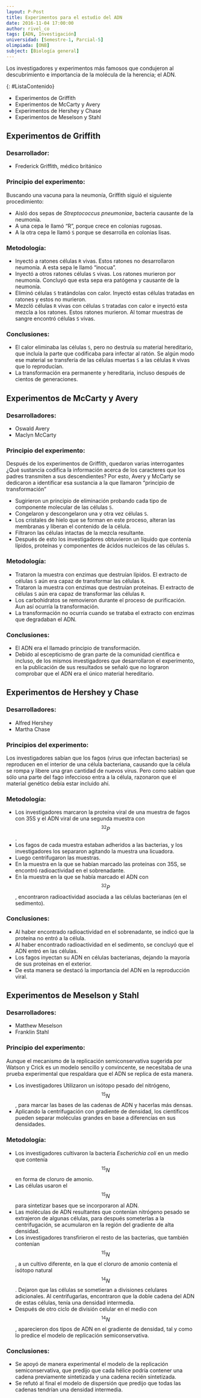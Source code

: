 ```yaml
---
layout: P-Post
title: Experimentos para el estudio del ADN
date: 2016-11-04 17:00:00
author: rivel_co
tags: [ADN, Investigación]
universidad: [Semestre-1, Parcial-5]
olimpiada: [ONB]
subject: [Biología general]
---
```


Los investigadores y experimentos más famosos que condujeron al descubrimiento e importancia de la molécula de la herencia; el ADN.

{: #ListaContenido}
- Experimentos de Griffith
- Experimentos de McCarty y Avery
- Experimentos de Hershey y Chase
- Experimentos de Meselson y Stahl

## Experimentos de Griffith

### Desarrollador:

- Frederick Griffith, médico británico

### Principio del experimento:

Buscando una vacuna para la neumonía, Griffith siguió el siguiente procedimiento:

- Aisló dos sepas de *Streptococcus pneumoniae*, bacteria causante de la neumonía.
- A una cepa le llamó “R”, porque crece en colonias rugosas.
- A la otra cepa le llamó `S` porque se desarrolla en colonias lisas.

### Metodología:

- Inyectó a ratones células `R` vivas. Estos ratones no desarrollaron neumonía. A esta sepa le llamó “inocua”.
- Inyectó a otros ratones células `S` vivas. Los ratones murieron por neumonía. Concluyó que esta sepa era patógena y causante de la neumonía.
- Eliminó células `S` tratándolas con calor. Inyectó estas células tratadas en ratones y estos no murieron.
- Mezcló células `R` vivas con células `S` tratadas con calor e inyectó esta mezcla a los ratones. Estos ratones murieron. Al tomar muestras de sangre encontró células `S` vivas.

### Conclusiones:

- El calor eliminaba las células `S`, pero no destruía su material hereditario, que incluía la parte que codificaba para infectar al ratón. Se algún modo ese material se transfería de las células muertas `S` a las células `R` vivas que lo reproducían.
- La transformación era permanente y hereditaria, incluso después de cientos de generaciones.

## Experimentos de McCarty y Avery

### Desarrolladores: 

- Oswald Avery
- Maclyn McCarty

### Principio del experimento:

Después de los experimentos de Griffith, quedaron varias interrogantes ¿Qué sustancia codifica la información acerca de los caracteres que los padres transmiten a sus descendientes? Por esto, Avery y McCarty se dedicaron a identificar esa sustancia a la que llamaron “principio de transformación”

- Sugirieron un principio de eliminación probando cada tipo de componente molecular de las células `S`.
- Congelaron y descongelaron una y otra vez células `S`.
- Los cristales de hielo que se forman en este proceso, alteran las membranas y liberan el contenido de la célula.
- Filtraron las células intactas de la mezcla resultante.
- Después de esto los investigadores obtuvieron un líquido que contenía lípidos, proteínas y componentes de ácidos nucleicos de las células `S`.

### Metodología:

- Trataron la muestra con enzimas que destruían lípidos. El extracto de células `S` aún era capaz de transformar las células `R`.
- Trataron la muestra con enzimas que destruían proteínas. El extracto de células `S` aún era capaz de transformar las células `R`.
- Los carbohidratos se removieron durante el proceso de purificación. Aun así ocurría la transformación.
- La transformación no ocurría cuando se trataba el extracto con enzimas que degradaban el ADN.

### Conclusiones:

- El ADN era el llamado principio de transformación.
- Debido al escepticismo de gran parte de la comunidad científica e incluso, de los mismos investigadores que desarrollaron el experimento, en la publicación de sus resultados se señaló que no lograron comprobar que el ADN era el único material hereditario.

## Experimentos de Hershey y Chase

### Desarrolladores: 

- Alfred Hershey
- Martha Chase

### Principios del experimento:

Los investigadores sabían que los fagos (virus que infectan bacterias) se reproducen en el interior de una célula bacteriana, causando que la célula se rompa y libere una gran cantidad de nuevos virus. Pero como sabían que sólo una parte del fago infeccioso entra a la célula, razonaron que el material genético debía estar incluido ahí.

### Metodología:

- Los investigadores marcaron la proteína viral de una muestra de fagos con 35S y el ADN viral de una segunda muestra con $$ ^{32}P $$.
- Los fagos de cada muestra estaban adheridos a las bacterias, y los investigadores los separaron agitando la muestra una licuadora.
- Luego centrifugaron las muestras.
- En la muestra en la que se habían marcado las proteínas con 35S, se encontró radioactividad en el sobrenadante.
- En la muestra en la que se había marcado el ADN con $$ ^{32}P $$, encontraron radioactividad asociada a las células bacterianas (en el sedimento).

### Conclusiones:

- Al haber encontrado radioactividad en el sobrenadante, se indicó que la proteína no entró a la célula.
- Al haber encontrado radioactividad en el sedimento, se concluyó que el ADN entró en las células.
- Los fagos inyectan su ADN en células bacterianas, dejando la mayoría de sus proteínas en el exterior.
- De esta manera se destacó la importancia del ADN en la reproducción viral.

## Experimentos de Meselson y Stahl

### Desarrolladores:

- Matthew Meselson
- Franklin Stahl

### Principio del experimento:

Aunque el mecanismo de la replicación semiconservativa sugerida por Watson y Crick es un modelo sencillo y convincente, se necesitaba de una prueba experimental que respaldara que el ADN se replica de esta manera.

- Los investigadores Utilizaron un isótopo pesado del nitrógeno, $$ ^{15}N $$, para marcar las bases de las cadenas de ADN y hacerlas más densas.
- Aplicando la centrifugación con gradiente de densidad, los científicos pueden separar moléculas grandes en base a diferencias en sus densidades.

### Metodología:

- Los investigadores cultivaron la bacteria *Escherichia coli* en un medio que contenía $$ ^{15}N $$ en forma de cloruro de amonio.
- Las células usaron el $$ ^{15}N $$ para sintetizar bases que se incorporaron al ADN.
- Las moléculas de ADN resultantes que contenían nitrógeno pesado se extrajeron de algunas células, para después someterlas a la centrifugación, se acumularon en la región del gradiente de alta densidad.
- Los investigadores transfirieron el resto de las bacterias, que también contenían $$ ^{15}N $$, a un cultivo diferente, en la que el cloruro de amonio contenía el isótopo natural $$ ^{14}N $$. Dejaron que las células se sometieran a divisiones celulares adicionales. Al centrifugarlas, encontraron que la doble cadena del ADN de estas células, tenía una densidad intermedia.
- Después de otro ciclo de división celular en el medio con $$ ^{14}N $$, aparecieron dos tipos de ADN en el gradiente de densidad, tal y como lo predice el modelo de replicación semiconservativa.

### Conclusiones:

- Se apoyó de manera experimental el modelo de la replicación semiconservativa, que predijo que cada hélice podría contener una cadena previamente sintetizada y una cadena recién sintetizada.
- Se refutó al final el modelo de dispersión que predijo que todas las cadenas tendrían una densidad intermedia.